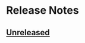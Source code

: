 # Release Notes

## [Unreleased](https://github.com/ixocreate/coding-standard/compare/1.1.0...develop)
